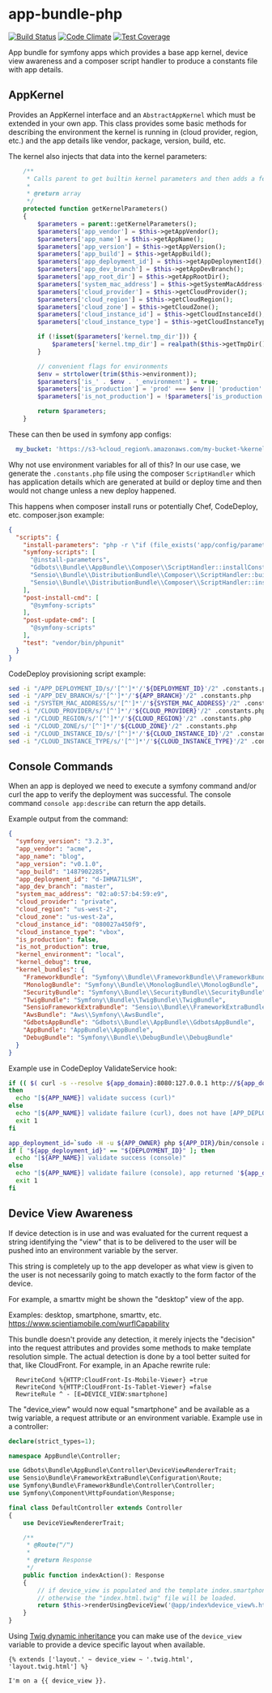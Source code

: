 app-bundle-php
=============

[![Build Status](https://api.travis-ci.org/gdbots/app-bundle-php.svg)](https://travis-ci.org/gdbots/app-bundle-php)
[![Code Climate](https://codeclimate.com/github/gdbots/app-bundle-php/badges/gpa.svg)](https://codeclimate.com/github/gdbots/app-bundle-php)
[![Test Coverage](https://codeclimate.com/github/gdbots/app-bundle-php/badges/coverage.svg)](https://codeclimate.com/github/gdbots/app-bundle-php/coverage)

App bundle for symfony apps which provides a base app kernel, device view awareness and a composer script
handler to produce a constants file with app details.


## AppKernel
Provides an AppKernel interface and an `AbstractAppKernel` which must be extended in your own app.  This
class provides some basic methods for describing the environment the kernel is running in (cloud provider, region, etc.)
and the app details like vendor, package, version, build, etc.

The kernel also injects that data into the kernel parameters:

```php
    /**
     * Calls parent to get builtin kernel parameters and then adds a few key settings.
     *
     * @return array
     */
    protected function getKernelParameters()
    {
        $parameters = parent::getKernelParameters();
        $parameters['app_vendor'] = $this->getAppVendor();
        $parameters['app_name'] = $this->getAppName();
        $parameters['app_version'] = $this->getAppVersion();
        $parameters['app_build'] = $this->getAppBuild();
        $parameters['app_deployment_id'] = $this->getAppDeploymentId();
        $parameters['app_dev_branch'] = $this->getAppDevBranch();
        $parameters['app_root_dir'] = $this->getAppRootDir();
        $parameters['system_mac_address'] = $this->getSystemMacAddress();
        $parameters['cloud_provider'] = $this->getCloudProvider();
        $parameters['cloud_region'] = $this->getCloudRegion();
        $parameters['cloud_zone'] = $this->getCloudZone();
        $parameters['cloud_instance_id'] = $this->getCloudInstanceId();
        $parameters['cloud_instance_type'] = $this->getCloudInstanceType();

        if (!isset($parameters['kernel.tmp_dir'])) {
            $parameters['kernel.tmp_dir'] = realpath($this->getTmpDir()) ?: $this->getTmpDir();
        }

        // convenient flags for environments
        $env = strtolower(trim($this->environment));
        $parameters['is_' . $env . '_environment'] = true;
        $parameters['is_production'] = 'prod' === $env || 'production' === $env ? true : false;
        $parameters['is_not_production'] = !$parameters['is_production'];

        return $parameters;
    }
```
These can then be used in symfony app configs:

```yaml
  my_bucket: 'https://s3-%cloud_region%.amazonaws.com/my-bucket-%kernel.environment%-%cloud_region%'
```

Why not use environment variables for all of this?  In our use case, we generate the `.constants.php` file
using the composer `ScriptHandler` which has application details which are generated at build or deploy time
and then would not change unless a new deploy happened.

This happens when composer install runs or potentially Chef, CodeDeploy, etc.  composer.json example:

```json
{
  "scripts": {
    "install-parameters": "php -r \"if (file_exists('app/config/parameters.yml')) exit; copy('app/config/parameters.yml.dist', 'app/config/parameters.yml');\"",
    "symfony-scripts": [
      "@install-parameters",
      "Gdbots\\Bundle\\AppBundle\\Composer\\ScriptHandler::installConstantsFile",
      "Sensio\\Bundle\\DistributionBundle\\Composer\\ScriptHandler::buildBootstrap",
      "Sensio\\Bundle\\DistributionBundle\\Composer\\ScriptHandler::installRequirementsFile"
    ],
    "post-install-cmd": [
      "@symfony-scripts"
    ],
    "post-update-cmd": [
      "@symfony-scripts"
    ],
    "test": "vendor/bin/phpunit"
  }
}
```

CodeDeploy provisioning script example:
```bash
sed -i "/APP_DEPLOYMENT_ID/s/'[^']*'/'${DEPLOYMENT_ID}'/2" .constants.php
sed -i "/APP_DEV_BRANCH/s/'[^']*'/'${APP_BRANCH}'/2" .constants.php
sed -i "/SYSTEM_MAC_ADDRESS/s/'[^']*'/'${SYSTEM_MAC_ADDRESS}'/2" .constants.php
sed -i "/CLOUD_PROVIDER/s/'[^']*'/'${CLOUD_PROVIDER}'/2" .constants.php
sed -i "/CLOUD_REGION/s/'[^']*'/'${CLOUD_REGION}'/2" .constants.php
sed -i "/CLOUD_ZONE/s/'[^']*'/'${CLOUD_ZONE}'/2" .constants.php
sed -i "/CLOUD_INSTANCE_ID/s/'[^']*'/'${CLOUD_INSTANCE_ID}'/2" .constants.php
sed -i "/CLOUD_INSTANCE_TYPE/s/'[^']*'/'${CLOUD_INSTANCE_TYPE}'/2" .constants.php
```


## Console Commands
When an app is deployed we need to execute a symfony command and/or curl the app to verify
the deployment was successful.  The console command `console app:describe` can return the app details.

Example output from the command:
```json
{
  "symfony_version": "3.2.3",
  "app_vendor": "acme",
  "app_name": "blog",
  "app_version": "v0.1.0",
  "app_build": "1487902285",
  "app_deployment_id": "d-IHMA71LSM",
  "app_dev_branch": "master",
  "system_mac_address": "02:a0:57:b4:59:e9",
  "cloud_provider": "private",
  "cloud_region": "us-west-2",
  "cloud_zone": "us-west-2a",
  "cloud_instance_id": "080027a450f9",
  "cloud_instance_type": "vbox",
  "is_production": false,
  "is_not_production": true,
  "kernel_environment": "local",
  "kernel_debug": true,
  "kernel_bundles": {
    "FrameworkBundle": "Symfony\\Bundle\\FrameworkBundle\\FrameworkBundle",
    "MonologBundle": "Symfony\\Bundle\\MonologBundle\\MonologBundle",
    "SecurityBundle": "Symfony\\Bundle\\SecurityBundle\\SecurityBundle",
    "TwigBundle": "Symfony\\Bundle\\TwigBundle\\TwigBundle",
    "SensioFrameworkExtraBundle": "Sensio\\Bundle\\FrameworkExtraBundle\\SensioFrameworkExtraBundle",
    "AwsBundle": "Aws\\Symfony\\AwsBundle",
    "GdbotsAppBundle": "Gdbots\\Bundle\\AppBundle\\GdbotsAppBundle",
    "AppBundle": "AppBundle\\AppBundle",
    "DebugBundle": "Symfony\\Bundle\\DebugBundle\\DebugBundle"
  }
}
```

Example use in CodeDeploy ValidateService hook:
```bash
if (( $( curl -s --resolve ${app_domain}:8080:127.0.0.1 http://${app_domain}:8080/health-check | grep -c "APP_DEPLOYMENT_ID = '${DEPLOYMENT_ID}'" ) > 0 ))
then
  echo "[${APP_NAME}] validate success (curl)"
else
  echo "[${APP_NAME}] validate failure (curl), does not have [APP_DEPLOYMENT_ID = '${DEPLOYMENT_ID}']"
  exit 1
fi

app_deployment_id=`sudo -H -u ${APP_OWNER} php ${APP_DIR}/bin/console app:describe --env=${APP_ENV} --no-debug --no-interaction | jq -r '.app_deployment_id'`
if [ "${app_deployment_id}" == "${DEPLOYMENT_ID}" ]; then
  echo "[${APP_NAME}] validate success (console)"
else
  echo "[${APP_NAME}] validate failure (console), app returned '${app_deployment_id}', expected '${DEPLOYMENT_ID}'"
  exit 1
fi
```


## Device View Awareness
If device detection is in use and was evaluated for the current request a string identifying the 
"view" that is to be delivered to the user will be pushed into an environment variable by the server.

This string is completely up to the app developer as what view is given to the user is not necessarily 
going to match exactly to the form factor of the device.

For example, a smarttv might be shown the "desktop" view of the app.

Examples: desktop, smartphone, smarttv, etc. <https://www.scientiamobile.com/wurflCapability>

This bundle doesn't provide any detection, it merely injects the "decision" into the request attributes
and provides some methods to make template resolution simple.  The actual detection is done by a tool
better suited for that, like CloudFront.  For example, in an Apache rewrite rule:

```
  RewriteCond %{HTTP:CloudFront-Is-Mobile-Viewer} =true
  RewriteCond %{HTTP:CloudFront-Is-Tablet-Viewer} =false
  RewriteRule ^ - [E=DEVICE_VIEW:smartphone]
```

The "device_view" would now equal "smartphone" and be available as a twig variable, a request attribute or
an environment variable.  Example use in a controller:

```php
declare(strict_types=1);

namespace AppBundle\Controller;

use Gdbots\Bundle\AppBundle\Controller\DeviceViewRendererTrait;
use Sensio\Bundle\FrameworkExtraBundle\Configuration\Route;
use Symfony\Bundle\FrameworkBundle\Controller\Controller;
use Symfony\Component\HttpFoundation\Response;

final class DefaultController extends Controller
{
    use DeviceViewRendererTrait;

    /**
     * @Route("/")
     *
     * @return Response
     */
    public function indexAction(): Response
    {
        // if device_view is populated and the template index.smartphone.html.twig exists, it will be used
        // otherwise the "index.html.twig" file will be loaded.
        return $this->renderUsingDeviceView('@app/index%device_view%.html.twig');
    }
}
```
Using [Twig dynamic inheritance](http://twig.sensiolabs.org/doc/2.x/tags/extends.html#dynamic-inheritance) you 
can make use of the `device_view` variable to provide a device specific layout when available.
```twig
{% extends ['layout.' ~ device_view ~ '.twig.html', 'layout.twig.html'] %}

I'm on a {{ device_view }}.
```
